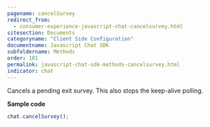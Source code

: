 ```yaml
---
pagename: cancelSurvey
redirect_from:
  - consumer-experience-javascript-chat-cancelsurvey.html
sitesection: Documents
categoryname: "Client Side Configuration"
documentname: Javascript Chat SDK
subfoldername: Methods
order: 101
permalink: javascript-chat-sdk-methods-cancelsurvey.html
indicator: chat
---
```


Cancels a pending exit survey. This also stops the keep-alive polling.

**Sample code**

```javascript
chat.cancelSurvey();
```
